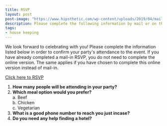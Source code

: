 ```yaml
---
title: RSVP
layout: post
post-image: "https://www.hipsthetic.com/wp-content/uploads/2019/04/mail-with-wings.jpg?ezimgfmt=rs:740x398/rscb1/ng:webp/ngcb1"
description: Please complete the following information by mail or on this page in order to confirm attendance. 
tags:
- house keeping
---
```


We look forward to celebrating with you! Please complete the information listed below in order to confirm your party's attendance to the event. If you have already completed a mail-in RSVP, you do not need to complete the online version. The same applies if you have chosen to complete this online version instead of mail-in. 

<a id="contact-button" href="mailto:{{site.email}}?Subject= Wedding%20RSVP{% if site.email && site.email2 %}&cc={{site.email2}}{% else %}{% endif %}" class="button is-rounded is-uppercase has-text-weight-normal is-black is-outlined has-text-weight-semibold column is-two-fifths" target="_blank">
<i class="fas fa-envelope"></i>Click here to RSVP</a>

1. **How many people will be attending in your party?**  
2. **Which meal option would you prefer?**  
    a. Beef  
    b. Chicken  
    c. Vegetarian   
3. **What is a good phone number to reach you just incase?**
4. **Do you need any help finding a hotel?**
